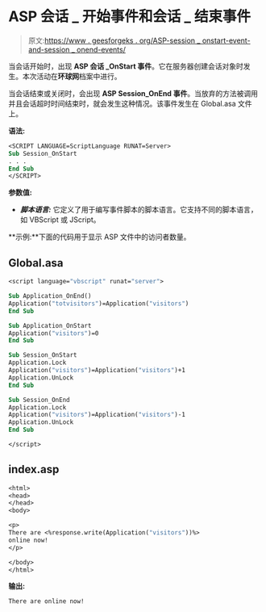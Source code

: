 # ASP 会话 _ 开始事件和会话 _ 结束事件

> 原文:[https://www . geesforgeks . org/ASP-session _ onstart-event-and-session _ onend-events/](https://www.geeksforgeeks.org/asp-session_onstart-event-and-session_onend-events/)

当会话开始时，出现 **ASP 会话 _OnStart 事件**。它在服务器创建会话对象时发生。本次活动在**环球网**档案中进行。

当会话结束或关闭时，会出现 **ASP Session_OnEnd 事件**。当放弃的方法被调用并且会话超时时间结束时，就会发生这种情况。该事件发生在 Global.asa 文件上。

**语法:**

```vb
<SCRIPT LANGUAGE=ScriptLanguage RUNAT=Server>
Sub Session_OnStart
. . .  
End Sub
</SCRIPT>
```

**参数值:**

*   ***脚本语言:*** 它定义了用于编写事件脚本的脚本语言。它支持不同的脚本语言，如 VBScript 或 JScript。

**示例:**下面的代码用于显示 ASP 文件中的访问者数量。

## Global.asa

```vb
<script language="vbscript" runat="server">

Sub Application_OnEnd()
Application("totvisitors")=Application("visitors")
End Sub

Sub Application_OnStart
Application("visitors")=0
End Sub

Sub Session_OnStart
Application.Lock
Application("visitors")=Application("visitors")+1
Application.UnLock
End Sub

Sub Session_OnEnd
Application.Lock
Application("visitors")=Application("visitors")-1
Application.UnLock
End Sub

</script>
```

## index.asp

```vb
<html>
<head>
</head>
<body>

<p>
There are <%response.write(Application("visitors"))%>
online now!
</p>

</body>
</html>
```

**输出:**

```vb
There are online now!
```
